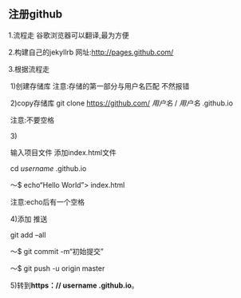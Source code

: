 ## 注册github

1.流程走 谷歌浏览器可以翻译,最为方便

2.构建自己的jekyllrb 网址:http://pages.github.com/

3.根据流程走

​	1)创建存储库 注意:存储的第一部分与用户名匹配 不然报错

​	2)copy存储库 git clone https://github.com/ *用户名* / *用户名* .github.io

​	注意:不要空格

​	3)

​	输入项目文件 添加index.html文件

​	cd *username* .github.io

​	〜$ echo“Hello World”> index.html

​	注意:echo后有一个空格

​	4)添加 推送

​	git add –all

​	〜$ git commit -m“初始提交”

​	〜$ git push -u origin master

​	5)转到**https：// username .github.io**。